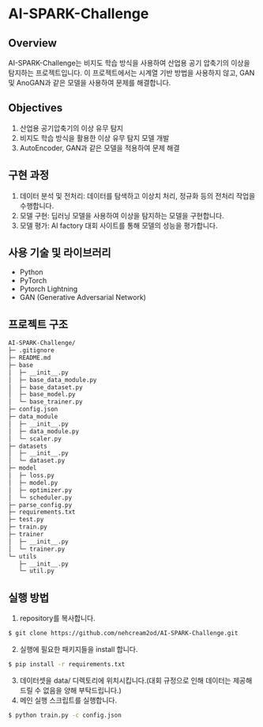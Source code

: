 # AI-SPARK-Challenge

## Overview

AI-SPARK-Challenge는 비지도 학습 방식을 사용하여 산업용 공기 압축기의 이상을 탐지하는 프로젝트입니다. 이 프로젝트에서는 시계열 기반 방법을 사용하지 않고, GAN 및 AnoGAN과 같은 모델을 사용하여 문제를 해결합니다.

## Objectives

1. 산업용 공기압축기의 이상 유무 탐지
2. 비지도 학습 방식을 활용한 이상 유무 탐지 모델 개발
3. AutoEncoder, GAN과 같은 모델을 적용하여 문제 해결

## 구현 과정

1. 데이터 분석 및 전처리: 데이터를 탐색하고 이상치 처리, 정규화 등의 전처리 작업을 수행합니다.
2. 모델 구현: 딥러닝 모델을 사용하여 이상을 탐지하는 모델을 구현합니다.
3. 모델 평가: AI factory 대회 사이트를 통해 모델의 성능을 평가합니다.

## 사용 기술 및 라이브러리

- Python
- PyTorch
- Pytorch Lightning
- GAN (Generative Adversarial Network)

## 프로젝트 구조
```bash
AI-SPARK-Challenge/
├─ .gitignore
├─ README.md
├─ base
│  ├─ __init__.py
│  ├─ base_data_module.py
│  ├─ base_dataset.py
│  ├─ base_model.py
│  └─ base_trainer.py
├─ config.json
├─ data_module
│  ├─ __init__.py
│  ├─ data_module.py
│  └─ scaler.py
├─ datasets
│  ├─ __init__.py
│  └─ dataset.py
├─ model
│  ├─ loss.py
│  ├─ model.py
│  ├─ optimizer.py
│  └─ scheduler.py
├─ parse_config.py
├─ requirements.txt
├─ test.py
├─ train.py
├─ trainer
│  ├─ __init__.py
│  └─ trainer.py
└─ utils
   ├─ __init__.py
   └─ util.py
```

## 실행 방법

1. repository를 복사합니다.
```bash
$ git clone https://github.com/nehcream2od/AI-SPARK-Challenge.git
```
2. 실행에 필요한 패키지들을 install 합니다.
```bash
$ pip install -r requirements.txt
```
3. 데이터셋을 data/ 디렉토리에 위치시킵니다.(대회 규정으로 인해 데이터는 제공해드릴 수 없음을 양해 부탁드립니다.)
4. 메인 실행 스크립트를 실행합니다.
```bash
$ python train.py -c config.json
```
